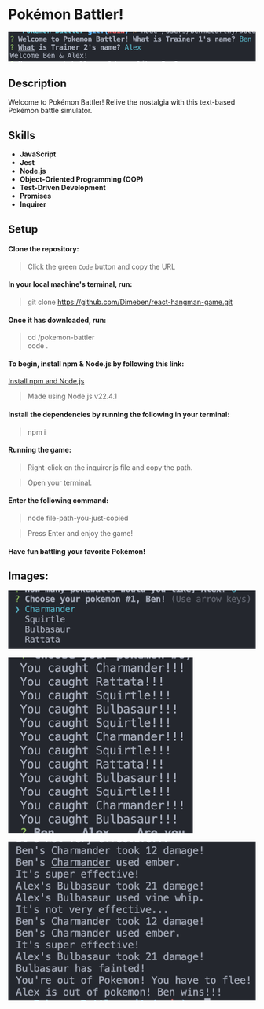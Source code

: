 # Pokémon Battler!

![Welcome to Pokemon Battler](readme-imgs/1.png)

## Description

Welcome to Pokémon Battler! Relive the nostalgia with this text-based Pokémon battle simulator.

## Skills

- **JavaScript**
- **Jest**
- **Node.js**
- **Object-Oriented Programming (OOP)**
- **Test-Driven Development**
- **Promises**
- **Inquirer**

## Setup

#### Clone the repository:

> Click the green `Code` button and copy the URL <br>

#### In your local machine's terminal, run:

> git clone https://github.com/Dimeben/react-hangman-game.git <br>

#### Once it has downloaded, run:

> cd /pokemon-battler <br>
> code . <br>

#### To begin, install npm & Node.js by following this link:

[Install npm and Node.js](https://docs.npmjs.com/downloading-and-installing-node-js-and-npm)

> Made using Node.js v22.4.1

#### Install the dependencies by running the following in your terminal:

> npm i

#### Running the game:

> Right-click on the inquirer.js file and copy the path.

> Open your terminal.

#### Enter the following command:

> node file-path-you-just-copied

> Press Enter and enjoy the game!

#### Have fun battling your favorite Pokémon!

## Images:

![Chose your Pokemon!](readme-imgs/2.png)

![You caught a Pokemon!](readme-imgs/3.png)

![Battle text](readme-imgs/4.png)
